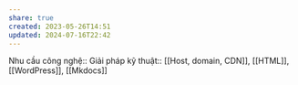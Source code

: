 ```yaml
---
share: true
created: 2023-05-26T14:51
updated: 2024-07-16T22:42
---
```

Nhu cầu công nghệ::
Giải pháp kỹ thuật:: [[Host, domain, CDN]], [[HTML]], [[WordPress]], [[Mkdocs]]